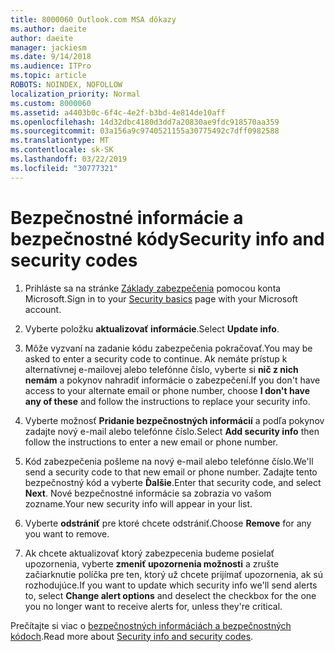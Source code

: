 ```yaml
---
title: 8000060 Outlook.com MSA dôkazy
ms.author: daeite
author: daeite
manager: jackiesm
ms.date: 9/14/2018
ms.audience: ITPro
ms.topic: article
ROBOTS: NOINDEX, NOFOLLOW
localization_priority: Normal
ms.custom: 8000060
ms.assetid: a4403b0c-6f4c-4e2f-b3bd-4e814de10aff
ms.openlocfilehash: 14d32dbc4180d3dd7a20830ae9fdc918570aa359
ms.sourcegitcommit: 03a156a9c9740521155a30775492c7dff0982588
ms.translationtype: MT
ms.contentlocale: sk-SK
ms.lasthandoff: 03/22/2019
ms.locfileid: "30777321"
---
```

# <a name="security-info-and-security-codes"></a><span data-ttu-id="19d23-102">Bezpečnostné informácie a bezpečnostné kódy</span><span class="sxs-lookup"><span data-stu-id="19d23-102">Security info and security codes</span></span>

1. <span data-ttu-id="19d23-103">Prihláste sa na stránke [Základy zabezpečenia](https://account.microsoft.com/security) pomocou konta Microsoft.</span><span class="sxs-lookup"><span data-stu-id="19d23-103">Sign in to your [Security basics](https://account.microsoft.com/security) page with your Microsoft account.</span></span> 
    
2. <span data-ttu-id="19d23-104">Vyberte položku **aktualizovať informácie**.</span><span class="sxs-lookup"><span data-stu-id="19d23-104">Select **Update info**.</span></span> 
    
3. <span data-ttu-id="19d23-105">Môže vyzvaní na zadanie kódu zabezpečenia pokračovať.</span><span class="sxs-lookup"><span data-stu-id="19d23-105">You may be asked to enter a security code to continue.</span></span> <span data-ttu-id="19d23-106">Ak nemáte prístup k alternatívnej e-mailovej alebo telefónne číslo, vyberte si **nič z nich nemám** a pokynov nahradiť informácie o zabezpečení.</span><span class="sxs-lookup"><span data-stu-id="19d23-106">If you don't have access to your alternate email or phone number, choose **I don't have any of these** and follow the instructions to replace your security info.</span></span> 
    
4. <span data-ttu-id="19d23-107">Vyberte možnosť **Pridanie bezpečnostných informácií** a podľa pokynov zadajte nový e-mail alebo telefónne číslo.</span><span class="sxs-lookup"><span data-stu-id="19d23-107">Select **Add security info** then follow the instructions to enter a new email or phone number.</span></span> 
    
5. <span data-ttu-id="19d23-108">Kód zabezpečenia pošleme na nový e-mail alebo telefónne číslo.</span><span class="sxs-lookup"><span data-stu-id="19d23-108">We'll send a security code to that new email or phone number.</span></span> <span data-ttu-id="19d23-109">Zadajte tento bezpečnostný kód a vyberte **Ďalšie**.</span><span class="sxs-lookup"><span data-stu-id="19d23-109">Enter that security code, and select **Next**.</span></span> <span data-ttu-id="19d23-110">Nové bezpečnostné informácie sa zobrazia vo vašom zozname.</span><span class="sxs-lookup"><span data-stu-id="19d23-110">Your new security info will appear in your list.</span></span> 
    
6. <span data-ttu-id="19d23-111">Vyberte **odstrániť** pre ktoré chcete odstrániť.</span><span class="sxs-lookup"><span data-stu-id="19d23-111">Choose **Remove** for any you want to remove.</span></span> 
    
7. <span data-ttu-id="19d23-112">Ak chcete aktualizovať ktorý zabezpecenia budeme posielať upozornenia, vyberte **zmeniť upozornenia možnosti** a zrušte začiarknutie políčka pre ten, ktorý už chcete prijímať upozornenia, ak sú rozhodujúce.</span><span class="sxs-lookup"><span data-stu-id="19d23-112">If you want to update which security info we'll send alerts to, select **Change alert options** and deselect the checkbox for the one you no longer want to receive alerts for, unless they're critical.</span></span> 
    
<span data-ttu-id="19d23-113">Prečítajte si viac o [bezpečnostných informáciách a bezpečnostných kódoch](https://support.microsoft.com/help/12428/).</span><span class="sxs-lookup"><span data-stu-id="19d23-113">Read more about [Security info and security codes](https://support.microsoft.com/help/12428/).</span></span>
  

